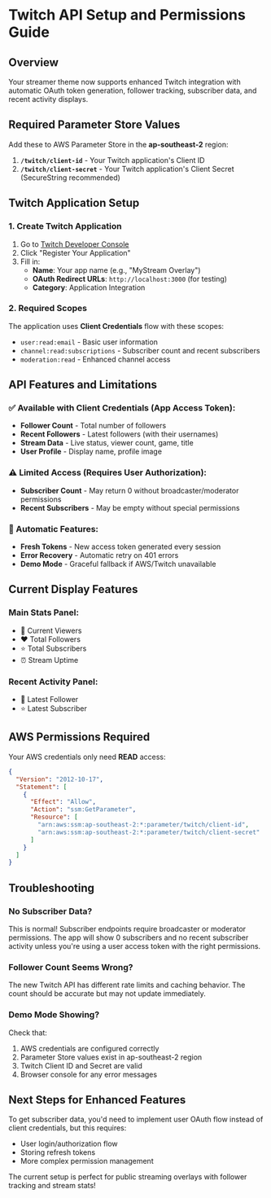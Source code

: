 # Twitch API Setup and Permissions Guide

## Overview

Your streamer theme now supports enhanced Twitch integration with automatic OAuth token generation, follower tracking, subscriber data, and recent activity displays.

## Required Parameter Store Values

Add these to AWS Parameter Store in the **ap-southeast-2** region:

1. **`/twitch/client-id`** - Your Twitch application's Client ID
2. **`/twitch/client-secret`** - Your Twitch application's Client Secret (SecureString recommended)

## Twitch Application Setup

### 1. Create Twitch Application

1. Go to [Twitch Developer Console](https://dev.twitch.tv/console)
2. Click "Register Your Application"
3. Fill in:
   - **Name**: Your app name (e.g., "MyStream Overlay")
   - **OAuth Redirect URLs**: `http://localhost:3000` (for testing)
   - **Category**: Application Integration

### 2. Required Scopes

The application uses **Client Credentials** flow with these scopes:

- `user:read:email` - Basic user information
- `channel:read:subscriptions` - Subscriber count and recent subscribers
- `moderation:read` - Enhanced channel access

## API Features and Limitations

### ✅ Available with Client Credentials (App Access Token):

- **Follower Count** - Total number of followers
- **Recent Followers** - Latest followers (with their usernames)
- **Stream Data** - Live status, viewer count, game, title
- **User Profile** - Display name, profile image

### ⚠️ Limited Access (Requires User Authorization):

- **Subscriber Count** - May return 0 without broadcaster/moderator permissions
- **Recent Subscribers** - May be empty without special permissions

### 🔄 Automatic Features:

- **Fresh Tokens** - New access token generated every session
- **Error Recovery** - Automatic retry on 401 errors
- **Demo Mode** - Graceful fallback if AWS/Twitch unavailable

## Current Display Features

### Main Stats Panel:

- 👥 Current Viewers
- ❤️ Total Followers
- ⭐ Total Subscribers
- ⏰ Stream Uptime

### Recent Activity Panel:

- 🎉 Latest Follower
- ⭐ Latest Subscriber

## AWS Permissions Required

Your AWS credentials only need **READ** access:

```json
{
  "Version": "2012-10-17",
  "Statement": [
    {
      "Effect": "Allow",
      "Action": "ssm:GetParameter",
      "Resource": [
        "arn:aws:ssm:ap-southeast-2:*:parameter/twitch/client-id",
        "arn:aws:ssm:ap-southeast-2:*:parameter/twitch/client-secret"
      ]
    }
  ]
}
```

## Troubleshooting

### No Subscriber Data?

This is normal! Subscriber endpoints require broadcaster or moderator permissions. The app will show 0 subscribers and no recent subscriber activity unless you're using a user access token with the right permissions.

### Follower Count Seems Wrong?

The new Twitch API has different rate limits and caching behavior. The count should be accurate but may not update immediately.

### Demo Mode Showing?

Check that:

1. AWS credentials are configured correctly
2. Parameter Store values exist in ap-southeast-2 region
3. Twitch Client ID and Secret are valid
4. Browser console for any error messages

## Next Steps for Enhanced Features

To get subscriber data, you'd need to implement user OAuth flow instead of client credentials, but this requires:

- User login/authorization flow
- Storing refresh tokens
- More complex permission management

The current setup is perfect for public streaming overlays with follower tracking and stream stats!

